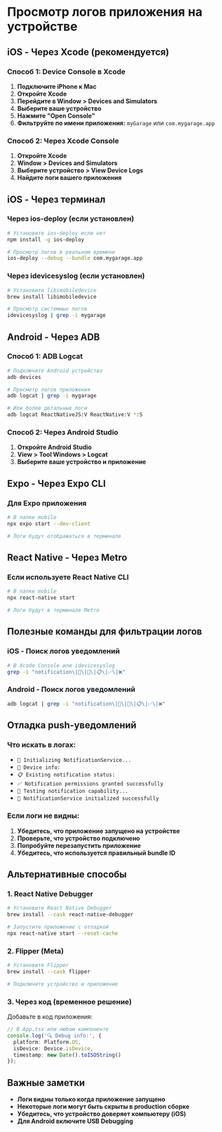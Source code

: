 # Просмотр логов приложения на устройстве

## iOS - Через Xcode (рекомендуется)

### Способ 1: Device Console в Xcode
1. **Подключите iPhone к Mac**
2. **Откройте Xcode**
3. **Перейдите в Window > Devices and Simulators**
4. **Выберите ваше устройство**
5. **Нажмите "Open Console"**
6. **Фильтруйте по имени приложения:** `myGarage` или `com.mygarage.app`

### Способ 2: Через Xcode Console
1. **Откройте Xcode**
2. **Window > Devices and Simulators**
3. **Выберите устройство > View Device Logs**
4. **Найдите логи вашего приложения**

## iOS - Через терминал

### Через ios-deploy (если установлен)
```bash
# Установите ios-deploy если нет
npm install -g ios-deploy

# Просмотр логов в реальном времени
ios-deploy --debug --bundle com.mygarage.app
```

### Через idevicesyslog (если установлен)
```bash
# Установите libimobiledevice
brew install libimobiledevice

# Просмотр системных логов
idevicesyslog | grep -i mygarage
```

## Android - Через ADB

### Способ 1: ADB Logcat
```bash
# Подключите Android устройство
adb devices

# Просмотр логов приложения
adb logcat | grep -i mygarage

# Или более детальные логи
adb logcat ReactNativeJS:V ReactNative:V *:S
```

### Способ 2: Через Android Studio
1. **Откройте Android Studio**
2. **View > Tool Windows > Logcat**
3. **Выберите ваше устройство и приложение**

## Expo - Через Expo CLI

### Для Expo приложения
```bash
# В папке mobile
npx expo start --dev-client

# Логи будут отображаться в терминале
```

## React Native - Через Metro

### Если используете React Native CLI
```bash
# В папке mobile
npx react-native start

# Логи будут в терминале Metro
```

## Полезные команды для фильтрации логов

### iOS - Поиск логов уведомлений
```bash
# В Xcode Console или idevicesyslog
grep -i "notification\|🔔\|📱\|📋\|✅\|❌"
```

### Android - Поиск логов уведомлений
```bash
adb logcat | grep -i "notification\|🔔\|📱\|📋\|✅\|❌"
```

## Отладка push-уведомлений

### Что искать в логах:
- `🔔 Initializing NotificationService...`
- `📱 Device info:`
- `📋 Existing notification status:`
- `✅ Notification permissions granted successfully`
- `🧪 Testing notification capability...`
- `🎉 NotificationService initialized successfully`

### Если логи не видны:
1. **Убедитесь, что приложение запущено на устройстве**
2. **Проверьте, что устройство подключено**
3. **Попробуйте перезапустить приложение**
4. **Убедитесь, что используется правильный bundle ID**

## Альтернативные способы

### 1. React Native Debugger
```bash
# Установите React Native Debugger
brew install --cask react-native-debugger

# Запустите приложение с отладкой
npx react-native start --reset-cache
```

### 2. Flipper (Meta)
```bash
# Установите Flipper
brew install --cask flipper

# Подключите устройство и приложение
```

### 3. Через код (временное решение)
Добавьте в код приложения:
```typescript
// В App.tsx или любом компоненте
console.log('🔍 Debug info:', {
  platform: Platform.OS,
  isDevice: Device.isDevice,
  timestamp: new Date().toISOString()
});
```

## Важные заметки

- **Логи видны только когда приложение запущено**
- **Некоторые логи могут быть скрыты в production сборке**
- **Убедитесь, что устройство доверяет компьютеру (iOS)**
- **Для Android включите USB Debugging**

